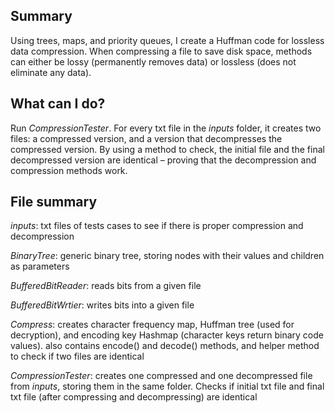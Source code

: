 ## Summary
Using trees, maps, and priority queues, I create a Huffman code for lossless data compression. When compressing a file to save disk space, methods can either be lossy (permanently removes data) or lossless (does not eliminate any data). 

## What can I do?
Run *CompressionTester*. For every txt file in the *inputs* folder, it creates two files: a compressed version, and a version that decompresses the compressed version. By using a method to check, the initial file and the final decompressed version are identical – proving that the decompression and compression methods work.

## File summary
*inputs*: txt files of tests cases to see if there is proper compression and decompression

*BinaryTree*: generic binary tree, storing nodes with their values and children as parameters

*BufferedBitReader*: reads bits from a given file

*BufferedBitWrtier*: writes bits into a given file

*Compress*: creates character frequency map, Huffman tree (used for decryption), and encoding key Hashmap (character keys return binary code values). also contains encode() and decode() methods, and helper method to check if two files are identical

*CompressionTester*: creates one compressed and one decompressed file from *inputs*, storing them in the same folder. Checks if initial txt file and final txt file (after compressing and decompressing) are identical
